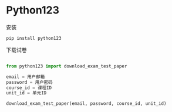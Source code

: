 # Python123


安装

```shell
pip install python123
```

下载试卷

```python

from python123 import download_exam_test_paper

email = 用户邮箱
password = 用户密码
course_id = 课程ID
unit_id = 单元ID

download_exam_test_paper(email, password, course_id, unit_id)
```

